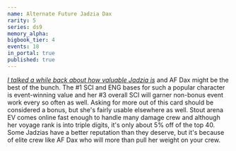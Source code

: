 ```yaml
---
name: Alternate Future Jadzia Dax
rarity: 5
series: ds9
memory_alpha:
bigbook_tier: 4
events: 18
in_portal: true
published: true
---
```


[_I talked a while back about how valuable Jadzia is_](https://old.reddit.com/r/StarTrekTimelines/comments/aq90e4/the_first_annual_timelines_event_awards_event/) and AF Dax might be the best of the bunch. The #1 SCI and ENG bases for such a popular character is event-winning value and her #3 overall SCI will garner non-bonus event work every so often as well. Asking for more out of this card should be considered a bonus, but she's fairly usable elsewhere as well. Stout arena EV comes online fast enough to handle many damage crew and although her voyage rank is into triple digits, it's only about 5% off of the top 40. Some Jadzias have a better reputation than they deserve, but it's because of elite crew like AF Dax who will more than pull her weight on your crew.

